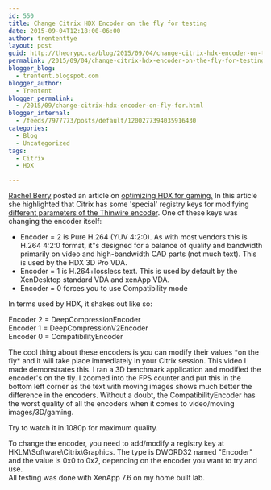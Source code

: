 ```yaml
---
id: 550
title: Change Citrix HDX Encoder on the fly for testing
date: 2015-09-04T12:18:00-06:00
author: trententtye
layout: post
guid: http://theorypc.ca/blog/2015/09/04/change-citrix-hdx-encoder-on-the-fly-for-testing/
permalink: /2015/09/04/change-citrix-hdx-encoder-on-the-fly-for-testing/
blogger_blog:
  - trentent.blogspot.com
blogger_author:
  - Trentent
blogger_permalink:
  - /2015/09/change-citrix-hdx-encoder-on-fly-for.html
blogger_internal:
  - /feeds/7977773/posts/default/1200277394035916430
categories:
  - Blog
  - Uncategorized
tags:
  - Citrix
  - HDX

---
```

[Rachel Berry](https://virtuallyvisual.wordpress.com/) posted an article on [optimizing HDX for gaming.](https://virtuallyvisual.wordpress.com/2015/08/02/did-i-really-see-a-165-thin-client-doing-55fps-with-borderlands-2-with-hdx-3d-pro-citrix-xendesktop/) In this article she highlighted that Citrix has some 'special' registry keys for modifying [different parameters of the Thinwire encoder](https://virtuallyvisual.wordpress.com/2015/07/26/hdx-and-h-264-artefacts-in-citrix-xendesktop&/).  One of these keys was changing the encoder itself:

  * Encoder = 2 is Pure H.264 (YUV 4:2:0). As with most vendors this is H.264 4:2:0 format, it"s designed for a balance of quality and bandwidth primarily on video and high-bandwidth CAD parts (not much text). This is used by the HDX 3D Pro VDA.
  * Encoder = 1 is H.264+lossless text. This is used by default by the XenDesktop standard VDA and xenApp VDA.
  * Encoder = 0 forces you to use Compatibility mode

In terms used by HDX, it shakes out like so:

Encoder 2 = DeepCompressionEncoder  
Encoder 1 = DeepCompressionV2Encoder  
Encoder 0 = CompatibilityEncoder

The cool thing about these encoders is you can modify their values \*on the fly\* and it will take place immediately in your Citrix session. This video I made demonstrates this. I ran a 3D benchmark application and modified the encoder's on the fly. I zoomed into the FPS counter and put this in the bottom left corner as the text with moving images shows much better the difference in the encoders.  Without a doubt, the CompatibilityEncoder has the worst quality of all the encoders when it comes to video/moving images/3D/gaming.

Try to watch it in 1080p for maximum quality.

<div>
</div>

<div style="clear: both; text-align: center;">
</div>

<div>
  <div>
  </div>
  
  <div>
    To change the encoder, you need to add/modify a registry key at HKLM\Software\Citrix\Graphics.  The type is DWORD32 named "Encoder" and the value is 0x0 to 0x2, depending on the encoder you want to try and use.
  </div>
  
  <div>
    All testing was done with XenApp 7.6 on my home built lab.
  </div>
</div>

<!-- AddThis Advanced Settings generic via filter on the_content -->

<!-- AddThis Share Buttons generic via filter on the_content -->

